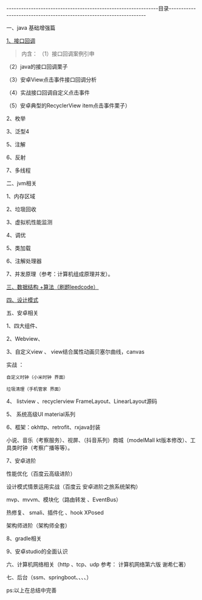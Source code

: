 --------------------------------------------------------------目录--------------------------------------------------------------------

一、java 基础增强篇

[1、接口回调](https://blog.csdn.net/qq_38350635/article/details/88233916)
>内含：
（1）接口回调案例引申

（2）java的接口回调栗子 

（3）安卓View点击事件接口回调分析

（4）实战接口回调自定义点击事件

（5）安卓典型的RecyclerView item点击事件栗子）

2、枚举

3、泛型4

5、注解

6、反射

7、多线程

二、jvm相关

1、内存区域

2、垃圾回收

3、虚拟机性能监测

4、调优

5、类加载

6、注解处理器

7、并发原理（参考：计算机组成原理并发）。

[三、数据结构 +算法（刷题leedcode）](https://github.com/sunnnydaydev/DataStructure)


[四、设计模式](https://github.com/sunnnydaydev/DesignPatterns) 

五、安卓相关

1、四大组件、

2、Webview、

3、自定义view 、 view结合属性动画贝塞尔曲线，canvas

  实战 ： 
  
    自定义时钟（小米时钟 界面）
    
    垃圾清理（手机管家 界面）

4、  listview 、recyclerview FrameLayout、LinearLayout源码  
         
5、 系统高级UI material系列

6、框架：okhttp、retrofit、rxjava封装
   
   小说、音乐（考察服务）、视屏、（抖音系列）商城（modelMall kt版本修改）、工具类时钟（考察广播等等）。     

7、安卓进阶

   性能优化（百度云高级进阶）
   
   设计模式情景运用实战（百度云 安卓进阶之旅系统架构）
   
   mvp、mvvm、模块化（路由转发 、EventBus）
   
   热修复、 smali、插件化 、hook XPosed
   
   架构师进阶（架构师全套）

8、gradle相关

9、安卓studio的全面认识

六、计算机网络相关（http 、tcp、udp 参考： 计算机网络第六版 谢希仁著）

七、后台（ssm、springboot、、、、）


ps:以上在总结中完善





